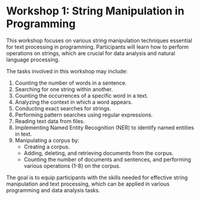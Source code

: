 # Workshop 1: String Manipulation in Programming

This workshop focuses on various string manipulation techniques essential for text processing in programming. Participants will learn how to perform operations on strings, which are crucial for data analysis and natural language processing.

The tasks involved in this workshop may include:

1. Counting the number of words in a sentence.
2. Searching for one string within another.
3. Counting the occurrences of a specific word in a text.
4. Analyzing the context in which a word appears.
5. Conducting exact searches for strings.
6. Performing pattern searches using regular expressions.
7. Reading text data from files.
8. Implementing Named Entity Recognition (NER) to identify named entities in text.
9. Manipulating a corpus by:
   - Creating a corpus.
   - Adding, deleting, and retrieving documents from the corpus.
   - Counting the number of documents and sentences, and performing various operations (1-8) on the corpus.

The goal is to equip participants with the skills needed for effective string manipulation and text processing, which can be applied in various programming and data analysis tasks.
